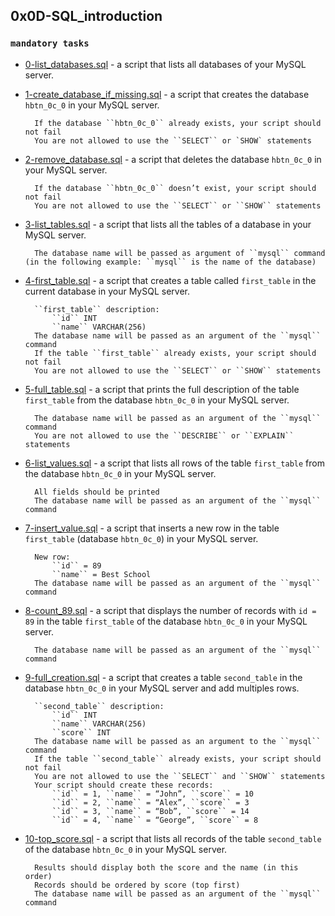 ## 0x0D-SQL_introduction

### `mandatory tasks`

* [0-list_databases.sql]() - a script that lists all databases of your MySQL server.

* [1-create_database_if_missing.sql]() - a script that creates the database ``hbtn_0c_0`` in your MySQL server.

        If the database ``hbtn_0c_0`` already exists, your script should not fail
        You are not allowed to use the ``SELECT`` or `SHOW` statements
* [2-remove_database.sql]() - a script that deletes the database ``hbtn_0c_0`` in your MySQL server.

        If the database ``hbtn_0c_0`` doesn’t exist, your script should not fail
        You are not allowed to use the ``SELECT`` or ``SHOW`` statements
* [3-list_tables.sql]() - a script that lists all the tables of a database in your MySQL server.

        The database name will be passed as argument of ``mysql`` command (in the following example: ``mysql`` is the name of the database)
* [4-first_table.sql]() - a script that creates a table called ``first_table`` in the current database in your MySQL server.

        ``first_table`` description:
            ``id`` INT
            ``name`` VARCHAR(256)
        The database name will be passed as an argument of the ``mysql`` command
        If the table ``first_table`` already exists, your script should not fail
        You are not allowed to use the ``SELECT`` or ``SHOW`` statements
* [5-full_table.sql]() - a script that prints the full description of the table ``first_table`` from the database ``hbtn_0c_0`` in your MySQL server.

        The database name will be passed as an argument of the ``mysql`` command
        You are not allowed to use the ``DESCRIBE`` or ``EXPLAIN`` statements
* [6-list_values.sql]() - a script that lists all rows of the table ``first_table`` from the database ``hbtn_0c_0`` in your MySQL server.

        All fields should be printed
        The database name will be passed as an argument of the ``mysql`` command
* [7-insert_value.sql]() - a script that inserts a new row in the table ``first_table`` (database ``hbtn_0c_0``) in your MySQL server.

        New row:
            ``id`` = 89
            ``name`` = Best School
        The database name will be passed as an argument of the ``mysql`` command
* [8-count_89.sql]() - a script that displays the number of records with ``id = 89`` in the table ``first_table`` of the database ``hbtn_0c_0`` in your MySQL server.

        The database name will be passed as an argument of the ``mysql`` command
* [9-full_creation.sql]() - a script that creates a table ``second_table`` in the database ``hbtn_0c_0`` in your MySQL server and add multiples rows.

        ``second_table`` description:
            ``id`` INT
            ``name`` VARCHAR(256)
            ``score`` INT
        The database name will be passed as an argument to the ``mysql`` command
        If the table ``second_table`` already exists, your script should not fail
        You are not allowed to use the ``SELECT`` and ``SHOW`` statements
        Your script should create these records:
            ``id`` = 1, ``name`` = “John”, ``score`` = 10
            ``id`` = 2, ``name`` = “Alex”, ``score`` = 3
            ``id`` = 3, ``name`` = “Bob”, ``score`` = 14
            ``id`` = 4, ``name`` = “George”, ``score`` = 8
* [10-top_score.sql]() - a script that lists all records of the table ``second_table`` of the database ``hbtn_0c_0`` in your MySQL server.

        Results should display both the score and the name (in this order)
        Records should be ordered by score (top first)
        The database name will be passed as an argument of the ``mysql`` command
